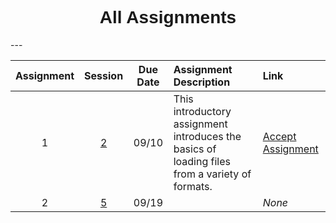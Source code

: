 <h1  style="font-family:  Verdana,  Geneva,  sans-serif;  text-align:center;">All  Assignments</h1> 
--- 

|  Assignment  |  Session  |  Due  Date  |  Assignment  Description  |  Link  |
|  :---:  |  :---:  |  :---:  |  :-----  |  :---  |
|  1  |  [2](https://rpi.analyticsdojo.com/sessions/session2.html)  |  09/10  |  This  introductory  assignment  introduces  the  basics  of  loading  files  from  a  variety  of  formats.    |  [Accept  Assignment](https://classroom.github.com/a/EK1NHY88)  |
|  2  |  [5](https://rpi.analyticsdojo.com/sessions/session5.html)  |  09/19  |    |  *None*  |

